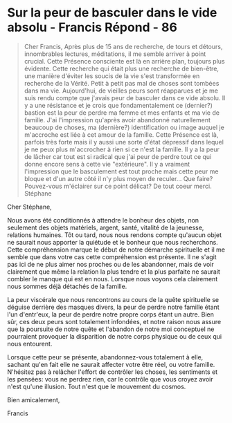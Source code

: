 # Sur la peur de basculer dans le vide absolu - Francis Répond - 86

>Cher Francis, Après plus de 15 ans de recherche, de tours et détours, innombrables lectures, méditations, il me semble arriver à point crucial. Cette Présence consciente est là en arrière plan, toujours plus évidente. Cette recherche qui était plus une recherche de bien-être, une manière d'éviter les soucis de la vie s'est transformée en recherche de la Vérité. Petit à petit pas mal de choses sont tombées dans ma vie. Aujourd'hui, de vieilles peurs sont réapparues et je me suis rendu compte que j'avais peur de basculer dans ce vide absolu. Il y a une résistance et je crois que fondamentalement ce (dernier?) bastion est la peur de perdre ma femme et mes enfants et ma vie de famille. J'ai l'impression qu'après avoir abandonné naturellement beaucoup de choses, ma (dernière?) identification ou image auquel je m'accroche est liée à cet amour de la famille. Cette Présence est là, parfois très forte mais il y aussi une sorte d'état dépressif dans lequel je ne peux plus m'accrocher à rien si ce n'est la famille. Il y a la peur de lâcher car tout est si radical que j'ai peur de perdre tout ce qui donne encore sens à cette vie "extérieure". Il y a vraiment l'impression que le basculement est tout proche mais cette peur me bloque et d'un autre côté il n'y plus moyen de reculer... Que faire? Pouvez-vous m'éclairer sur ce point délicat? De tout coeur merci. Stéphane

Cher Stéphane,

Nous avons été conditionnés à attendre le bonheur des objets, non seulement des objets matériels, argent, santé, vitalité de la jeunesse, relations humaines. Tôt ou tard, nous nous rendons compte qu'aucun objet ne saurait nous apporter la quiétude et le bonheur que nous recherchons. Cette compréhension marque le début de notre démarche spirituelle et il me semble que dans votre cas cette compréhension est présente. Il ne s'agit pas ici de ne plus aimer nos proches ou de les abandonner, mais de voir clairement que même la relation la plus tendre et la plus parfaite ne saurait combler le manque qui est en nous. Lorsque nous voyons cela clairement nous sommes déjà détachés de la famille.

La peur viscérale que nous rencontrons au cours de la quête spirituelle se déguise derrière des masques divers, la peur de perdre notre famille étant l'un d'entr'eux, la peur de perdre notre propre corps étant un autre. Bien sûr, ces deux peurs sont totalement infondées, et notre raison nous assure que la poursuite de notre quête et l'abandon de notre moi conceptuel ne pourraient provoquer la disparition de notre corps physique ou de ceux qui nous entourent.

Lorsque cette peur se présente, abandonnez-vous totalement à elle, sachant qu'en fait elle ne saurait affecter votre être réel, ou votre famille. N'hésitez pas à relâcher l'effort de contrôler les choses, les sentiments et les pensées: vous ne perdrez rien, car le contrôle que vous croyez avoir n'est qu'une illusion. Tout n'est que le mouvement du cosmos.

Bien amicalement,

Francis
